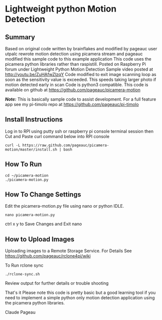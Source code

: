 #  Lightweight python Motion Detection

## Summary
Based on original code written by brainflakes and modified by pageauc
user utpalc rewrote motion detection using picamera stream and pageauc
modified this sample code to this example application
This code uses the picamera python libraries rather than raspistill.
Posted on Raspberry Pi forum under Lightweight Python Motion Detection
Sample video posted at http://youtu.be/ZuHAfwZlzqY
Code modified to exit image scanning loop as soon as the sensitivity value
is exceeded. This speeds taking larger photo if motion detected early in scan
Code is python3 compatible.
This code is available on github at https://github.com/pageauc/picamera-motion

***Note:*** This is basically sample code to assist development. For a full feature app
see my pi-timolo repo at https://github.com/pageauc/pi-timolo

## Install Instructions
Log in to RPI using putty ssh or raspberry pi console terminal session
then Cut and Paste curl command below into RPI console

    curl -L https://raw.github.com/pageauc/picamera-motion/master/install.sh | bash

## How To Run

    cd ~/picamera-motion
    ./picamera-motion.py

## How To Change Settings
Edit the picamera-motion.py file using nano or python IDLE.

    nano picamera-motion.py

ctrl x y to Save Changes and Exit nano

## How to Upload Images
Uploading images to a Remote Storage Service. For Details
See https://github.com/pageauc/rclone4pi/wiki

To Run rclone sync

    ./rclone-sync.sh

Review output for further details or trouble shooting

That's it
Please note this code is pretty basic but a good learning tool if
you need to implement a simple python only motion detection application
using the picamera python libraries.

Claude Pageau